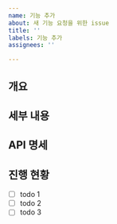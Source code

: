 ```yaml
---
name: 기능 추가
about: 새 기능 요청을 위한 issue
title: ''
labels: 기능 추가
assignees: ''

---
```


## 개요

## 세부 내용

## API 명세

## 진행 현황
 - [ ] todo 1
 - [ ] todo 2
 - [ ] todo 3
